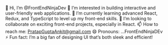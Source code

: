 👋 Hi, I’m @FrontEndNinjaDev
👀 I’m interested in building interactive and user-friendly web applications.
🌱 I’m currently learning advanced React, Redux, and TypeScript to level up my front-end skills.
💞️ I’m looking to collaborate on exciting front-end projects, especially in React.
📫 How to reach me: PratapGuptaAnkit@gmail.com
😄 Pronouns: ...FrontEndNinjaDEv
⚡ Fun fact: I’m a big fan of designing UI that’s both sleek and efficient!
<!---
FrontEndNinjaDev/FrontEndNinjaDev is a ✨ special ✨ repository because its `README.md` (this file) appears on your GitHub profile.
You can click the Preview link to take a look at your changes.
--->
